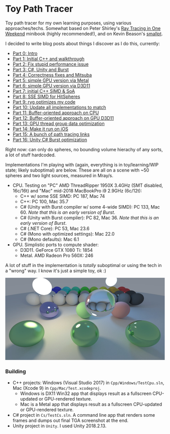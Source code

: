 # Toy Path Tracer

Toy path tracer for my own learning purposes, using various approaches/techs. Somewhat based on Peter Shirley's
[Ray Tracing in One Weekend](http://in1weekend.blogspot.lt/) minibook (highly recommended!), and on Kevin Beason's
[smallpt](http://www.kevinbeason.com/smallpt/).

I decided to write blog posts about things I discover as I do this, currently:

* [Part 0: Intro](http://aras-p.info/blog/2018/03/28/Daily-Pathtracer-Part-0-Intro/)
* [Part 1: Initial C++ and walkthrough](http://aras-p.info/blog/2018/03/28/Daily-Pathtracer-Part-1-Initial-C--/)
* [Part 2: Fix stupid performance issue](http://aras-p.info/blog/2018/03/28/Daily-Pathtracer-Part-2-Fix-Stupid/)
* [Part 3: C#, Unity and Burst](http://aras-p.info/blog/2018/03/28/Daily-Pathtracer-Part-3-CSharp-Unity-Burst/)
* [Part 4: Correctness fixes and Mitsuba](http://aras-p.info/blog/2018/03/31/Daily-Pathtracer-Part-4-Fixes--Mitsuba/)
* [Part 5: simple GPU version via Metal](http://aras-p.info/blog/2018/04/03/Daily-Pathtracer-Part-5-Metal-GPU/)
* [Part 6: simple GPU version via D3D11](http://aras-p.info/blog/2018/04/04/Daily-Pathtracer-Part-6-D3D11-GPU/)
* [Part 7: initial C++ SIMD & SoA](http://aras-p.info/blog/2018/04/10/Daily-Pathtracer-Part-7-Initial-SIMD/)
* [Part 8: SSE SIMD for HitSpheres](http://aras-p.info/blog/2018/04/11/Daily-Pathtracer-8-SSE-HitSpheres/)
* [Part 9: ryg optimizes my code](http://aras-p.info/blog/2018/04/13/Daily-Pathtracer-9-A-wild-ryg-appears/)
* [Part 10: Update all implementations to match](http://aras-p.info/blog/2018/04/16/Daily-Pathtracer-10-Update-CsharpGPU/)
* [Part 11: Buffer-oriented approach on CPU](http://aras-p.info/blog/2018/04/19/Daily-Pathtracer-11-Buffer-Oriented/)
* [Part 12: Buffer-oriented approach on GPU D3D11](http://aras-p.info/blog/2018/04/25/Daily-Pathtracer-12-GPU-Buffer-Oriented-D3D11/)
* [Part 13: GPU thread group data optimization](http://aras-p.info/blog/2018/05/28/Pathtracer-13-GPU-threadgroup-memory-is-useful/)
* [Part 14: Make it run on iOS](http://aras-p.info/blog/2018/05/30/Pathtracer-14-iOS/)
* [Part 15: A bunch of path tracing links](http://aras-p.info/blog/2018/08/01/Pathtracer-15-Pause--Links/)
* [Part 16: Unity C# Burst optimization](http://aras-p.info/blog/2018/10/29/Pathtracer-16-Burst-SIMD-Optimization/)

Right now: can only do spheres, no bounding volume hierachy of any sorts, a lot of stuff hardcoded.

Implementations I'm playing with (again, everything is in toy/learning/WIP state; likely suboptimal) are below.
These are all on a scene with ~50 spheres and two light sources, measured in Mray/s.

* CPU. Testing on "PC" AMD ThreadRipper 1950X 3.4GHz (SMT disabled, 16c/16t) and "Mac" mid-2018 MacBookPro i9 2.9GHz (6c/12t):
  * C++ w/ some SSE SIMD: PC 187, Mac 74
  * C++: PC 100, Mac 35.7
  * C# (Unity with Burst compiler w/ some 4-wide SIMD): PC 133, Mac 60. *Note that this is an early version of Burst*.
  * C# (Unity with Burst compiler): PC 82, Mac 36. *Note that this is an early version of Burst*.
  * C# (.NET Core): PC 53, Mac 23.6
  * C# (Mono with optimized settings): Mac 22.0
  * C# (Mono defaults): Mac 6.1
* GPU. Simplistic ports to compute shader:
  * D3D11. GeForce GTX 1080 Ti: 1854
  * Metal. AMD Radeon Pro 560X: 246
  
A lot of stuff in the implementation is *totally* suboptimal or using the tech in a "wrong" way.
I know it's just a simple toy, ok :)

![Screenshot](/Shots/screenshot.jpg?raw=true "Screenshot")

### Building

* C++ projects: Windows (Visual Studio 2017) in `Cpp/Windows/TestCpu.sln`, Mac (Xcode 9) in `Cpp/Mac/Test.xcodeproj`.
  * Windows is DX11 Win32 app that displays result as a fullscreen CPU-updated or GPU-rendered texture.
  * Mac is a Metal app that displays result as a fullscreen CPU-updated or GPU-rendered texture.
* C# project in `Cs/TestCs.sln`. A command line app that renders some frames and dumps out final TGA screenshot at the end.
* Unity project in `Unity`. I used Unity 2018.2.13.
